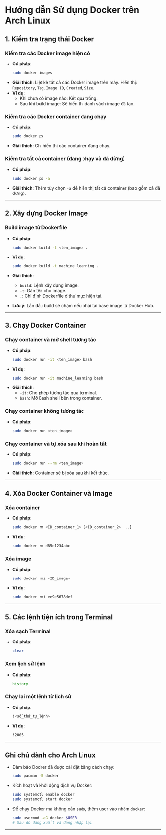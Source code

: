 
# Hướng dẫn Sử dụng Docker trên Arch Linux

## 1. Kiểm tra trạng thái Docker

### Kiểm tra các Docker image hiện có
- **Cú pháp**:  
  ```bash
  sudo docker images
  ```
- **Giải thích**: Liệt kê tất cả các Docker image trên máy. Hiển thị: `Repository`, `Tag`, `Image ID`, `Created`, `Size`.
- **Ví dụ**:
  - Khi chưa có image nào: Kết quả trống.
  - Sau khi build image: Sẽ hiển thị danh sách image đã tạo.

### Kiểm tra các Docker container đang chạy
- **Cú pháp**:  
  ```bash
  sudo docker ps
  ```
- **Giải thích**: Chỉ hiển thị các container đang chạy.

### Kiểm tra tất cả container (đang chạy và đã dừng)
- **Cú pháp**:  
  ```bash
  sudo docker ps -a
  ```
- **Giải thích**: Thêm tùy chọn `-a` để hiển thị tất cả container (bao gồm cả đã dừng).

---

## 2. Xây dựng Docker Image

### Build image từ Dockerfile
- **Cú pháp**:  
  ```bash
  sudo docker build -t <ten_image> .
  ```
- **Ví dụ**:  
  ```bash
  sudo docker build -t machine_learning .
  ```
- **Giải thích**:
  - `build`: Lệnh xây dựng image.
  - `-t`: Gán tên cho image.
  - `.`: Chỉ định Dockerfile ở thư mục hiện tại.

- **Lưu ý**: Lần đầu build sẽ chậm nếu phải tải base image từ Docker Hub.

---

## 3. Chạy Docker Container

### Chạy container và mở shell tương tác
- **Cú pháp**:  
  ```bash
  sudo docker run -it <ten_image> bash
  ```
- **Ví dụ**:  
  ```bash
  sudo docker run -it machine_learning bash
  ```
- **Giải thích**:
  - `-it`: Cho phép tương tác qua terminal.
  - `bash`: Mở Bash shell bên trong container.

### Chạy container không tương tác
- **Cú pháp**:  
  ```bash
  sudo docker run <ten_image>
  ```

### Chạy container và tự xóa sau khi hoàn tất
- **Cú pháp**:  
  ```bash
  sudo docker run --rm <ten_image>
  ```
- **Giải thích**: Container sẽ bị xóa sau khi kết thúc.

---

## 4. Xóa Docker Container và Image

### Xóa container
- **Cú pháp**:  
  ```bash
  sudo docker rm <ID_container_1> [<ID_container_2> ...]
  ```
- **Ví dụ**:  
  ```bash
  sudo docker rm d85e1234abc
  ```

### Xóa image
- **Cú pháp**:  
  ```bash
  sudo docker rmi <ID_image>
  ```
- **Ví dụ**:  
  ```bash
  sudo docker rmi ee9e5678def
  ```

---

## 5. Các lệnh tiện ích trong Terminal

### Xóa sạch Terminal
- **Cú pháp**:  
  ```bash
  clear
  ```

### Xem lịch sử lệnh
- **Cú pháp**:  
  ```bash
  history
  ```

### Chạy lại một lệnh từ lịch sử
- **Cú pháp**:  
  ```bash
  !<số_thứ_tự_lệnh>
  ```
- **Ví dụ**:  
  ```bash
  !2005
  ```

---

## Ghi chú dành cho Arch Linux

- Đảm bảo Docker đã được cài đặt bằng cách chạy:
  ```bash
  sudo pacman -S docker
  ```

- Kích hoạt và khởi động dịch vụ Docker:
  ```bash
  sudo systemctl enable docker
  sudo systemctl start docker
  ```

- Để chạy Docker mà không cần `sudo`, thêm user vào nhóm `docker`:
  ```bash
  sudo usermod -aG docker $USER
  # Sau đó đăng xuất và đăng nhập lại
  ```

---
